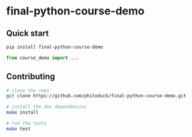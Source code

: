 # final-python-course-demo

## Quick start

```bash
pip install final-python-course-demo
```

```python
from course_demo import ...
```

## Contributing

```bash
# clone the repo
git clone https://github.com/phitoduck/final-python-course-demo.git

# install the dev dependencies
make install

# run the tests
make test
```
